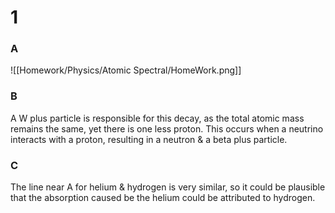 # 1
### A
![[Homework/Physics/Atomic Spectral/HomeWork.png]]
### B
A W plus particle is responsible for this decay, as the total atomic mass remains the same, yet there is one less proton. This occurs when a neutrino interacts with a proton, resulting in a neutron & a beta plus particle.
### C
The line near A for helium & hydrogen is very similar, so it could be plausible that the absorption caused be the helium could be attributed to hydrogen. 